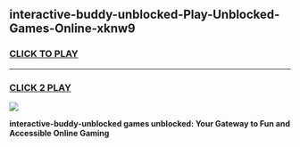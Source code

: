 
## interactive-buddy-unblocked-Play-Unblocked-Games-Online-xknw9
<h3>
<a href="https://premium76.site?title=interactive-buddy-unblocked&ref=25A">CLICK TO PLAY</a></h3>
<hr>

<h3>
<a href="https://premium76.site?title=interactive-buddy-unblocked&ref=25A">CLICK 2 PLAY</a>
  
</h3>

<a href="https://premium76.site?title=interactive-buddy-unblocked&ref=25A"><img src="https://clearcache.store/games.png"></a>


**interactive-buddy-unblocked games unblocked: Your Gateway to Fun and Accessible Online Gaming**
